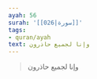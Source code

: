 ```yaml
---
ayah: 56
surah: '[[026|سورة]]'
tags:
- quran/ayah
text: وإنا لجميع حاذرون
---
```

> وإنا لجميع حاذرون
